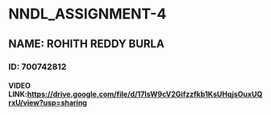 # NNDL_ASSIGNMENT-4
## NAME: ROHITH REDDY BURLA
### ID: 700742812
#### VIDEO LINK:https://drive.google.com/file/d/17IsW9cV2Gifzzfkb1KsUHqjsOuxUQrxU/view?usp=sharing
